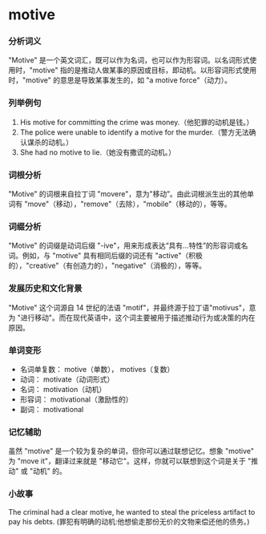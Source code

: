 # motive

### 分析词义

  

"Motive" 是一个英文词汇，既可以作为名词，也可以作为形容词。以名词形式使用时，"motive" 指的是推动人做某事的原因或目标，即动机。以形容词形式使用时，"motive" 的意思是导致某事发生的，如 "a motive force"（动力）。

  

### 列举例句

  

1.  His motive for committing the crime was money.（他犯罪的动机是钱。）
2.  The police were unable to identify a motive for the murder.（警方无法确认谋杀的动机。）
3.  She had no motive to lie.（她没有撒谎的动机。）

  

### 词根分析

  

"Motive" 的词根来自拉丁词 "movere"，意为"移动”。由此词根派生出的其他单词有 "move"（移动），"remove"（去除），"mobile"（移动的），等等。

  

### 词缀分析

  

"Motive" 的词缀是动词后缀 "-ive"，用来形成表达“具有…特性”的形容词或名词。例如，与 "motive" 具有相同后缀的词还有 "active"（积极的），"creative"（有创造力的），"negative"（消极的），等等。

  

### 发展历史和文化背景

  

"Motive" 这个词源自 14 世纪的法语 "motif"，并最终源于拉丁语"motivus"，意为 "进行移动"。而在现代英语中，这个词主要被用于描述推动行为或决策的内在原因。

  

### 单词变形

  

*   名词单复数： motive（单数）， motives（复数）
*   动词： motivate（动词形式）
*   名词： motivation（动机）
*   形容词： motivational（激励性的）
*   副词： motivational

  

### 记忆辅助

  

虽然 "motive" 是一个较为复杂的单词，但你可以通过联想记忆。想象 "motive" 为 "move it"，翻译过来就是 "移动它"。这样，你就可以联想到这个词是关于 "推动" 或 "动机" 的。

  

### 小故事

  

The criminal had a clear motive, he wanted to steal the priceless artifact to pay his debts. (罪犯有明确的动机:他想偷走那份无价的文物来偿还他的债务。)
